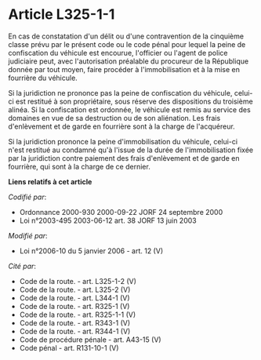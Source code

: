 # Article L325-1-1

En cas de constatation d'un délit ou d'une contravention de la cinquième classe prévu par le présent code ou le code pénal
pour lequel la peine de confiscation du véhicule est encourue, l'officier ou l'agent de police judiciaire peut, avec
l'autorisation préalable du procureur de la République donnée par tout moyen, faire procéder à l'immobilisation et à la mise
en fourrière du véhicule.

Si la juridiction ne prononce pas la peine de confiscation du véhicule, celui-ci est restitué à son propriétaire, sous
réserve des dispositions du troisième alinéa. Si la confiscation est ordonnée, le véhicule est remis au service des domaines
en vue de sa destruction ou de son aliénation. Les frais d'enlèvement et de garde en fourrière sont à la charge de
l'acquéreur.

Si la juridiction prononce la peine d'immobilisation du véhicule, celui-ci n'est restitué au condamné qu'à l'issue de la
durée de l'immobilisation fixée par la juridiction contre paiement des frais d'enlèvement et de garde en fourrière, qui sont
à la charge de ce dernier.

**Liens relatifs à cet article**

_Codifié par_:

  - Ordonnance 2000-930 2000-09-22 JORF 24 septembre 2000
  - Loi n°2003-495 2003-06-12 art. 38 JORF 13 juin 2003

_Modifié par_:

  - Loi n°2006-10 du 5 janvier 2006 - art. 12 (V)

_Cité par_:

  - Code de la route. - art. L325-1-2 (V)
  - Code de la route. - art. L325-2 (V)
  - Code de la route. - art. L344-1 (V)
  - Code de la route. - art. R325-1 (V)
  - Code de la route. - art. R325-1-1 (V)
  - Code de la route. - art. R343-1 (V)
  - Code de la route. - art. R344-1 (V)
  - Code de procédure pénale - art. A43-15 (V)
  - Code pénal - art. R131-10-1 (V)

